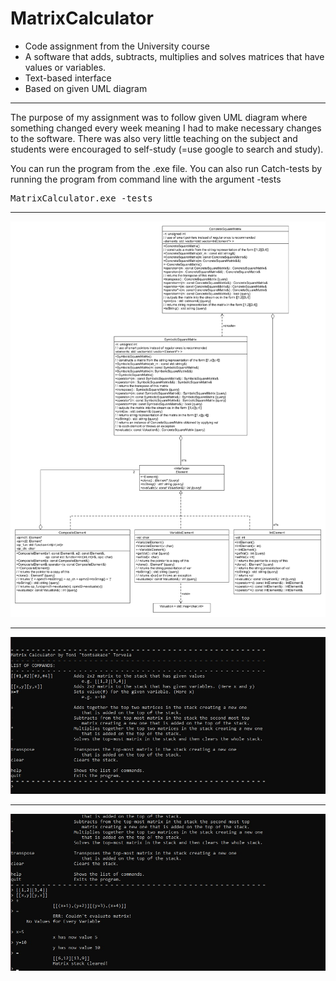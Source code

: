 # MatrixCalculator
* Code assignment from the University course
* A software that adds, subtracts, multiplies and solves matrices that have values or variables. 
* Text-based interface
* Based on given UML diagram
- - -

The purpose of my assignment was to follow given UML diagram where something changed every week meaning I had to make necessary changes to the software.
There was also very little teaching on the subject and students were encouraged to self-study (=use google to search and study).

You can run the program from the .exe file. 
You can also run Catch-tests by running the program from command line with the argument
-tests
<pre>
MatrixCalculator.exe -tests
</pre>

- - -
![alt text](https://github.com/tontsakaze/MatrixCalculator/blob/master/doc/MatrixCalculator_UML.png?raw=true)
- - -
![alt text](https://github.com/tontsakaze/MatrixCalculator/blob/master/doc/matcalc01.jpg?raw=true)
- - -
![alt text](https://github.com/tontsakaze/MatrixCalculator/blob/master/doc/matcalc02.jpg?raw=true)
